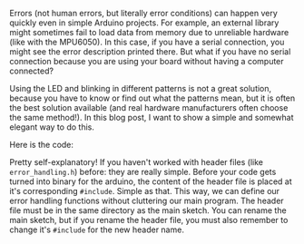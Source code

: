 Errors (not human errors, but literally error conditions) can happen very
quickly even in simple Arduino projects.  For example, an external library
might sometimes fail to load data from memory due to unreliable hardware (like
with the MPU6050).  In this case, if you have a serial connection, you might
see the error description printed there. But what if you have no serial
connection because you are using your board without having a computer
connected?

Using the LED and blinking in different patterns is not a great solution,
because you have to know or find out what the patterns mean, but it is often
the best solution available (and real hardware manufacturers often choose the
same method!).  In this blog post, I want to show a simple and somewhat elegant
way to do this.

Here is the code: <script
src="https://gist.github.com/barafael/d1a09af50de218b90638068cf394d7cb.js"></script>

Pretty self-explanatory! If you haven't worked with header files (like
``error_handling.h``) before: they are really simple. Before your code gets
turned into binary for the arduino, the content of the header file is placed at
it's corresponding ``#include``. Simple as that. This way, we can define our
error handling functions without cluttering our main program. The header file
must be in the same directory as the main sketch. You can rename the main
sketch, but if you rename the header file, you must also remember to change
it's ``#include`` for the new header name.

